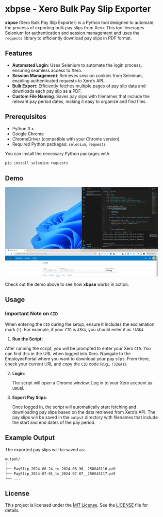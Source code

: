 # xbpse - Xero Bulk Pay Slip Exporter

**xbpse** (Xero Bulk Pay Slip Exporter) is a Python tool designed to automate the process of exporting bulk pay slips from Xero. This tool leverages Selenium for authentication and session management and uses the `requests` library to efficiently download pay slips in PDF format.

## Features

- **Automated Login**: Uses Selenium to automate the login process, ensuring seamless access to Xero.
- **Session Management**: Retrieves session cookies from Selenium, enabling authenticated requests to Xero’s API.
- **Bulk Export**: Efficiently fetches multiple pages of pay slip data and downloads each pay slip as a PDF.
- **Custom File Naming**: Saves pay slips with filenames that include the relevant pay period dates, making it easy to organize and find files.

## Prerequisites

- Python 3.x
- Google Chrome
- ChromeDriver (compatible with your Chrome version)
- Required Python packages: `selenium`, `requests`

You can install the necessary Python packages with:

```bash
pip install selenium requests
```

## Demo

![Demo GIF](https://github.com/BlenderItUp/xbpse-XeroBulkPaySlipExporter/blob/main/Demo.gif)

Check out the demo above to see how **xbpse** works in action.

## Usage

### Important Note on `CID`

When entering the `CID` during the setup, ensure it includes the exclamation mark (`!`). For example, if your `CID` is `A3K4`, you should enter it as `!A3K4`.

1. **Run the Script**:

After running the script, you will be prompted to enter your Xero `CID`. You can find this in the URL when logged into Xero. Navigate to the EmployeePortal where you want to download your pay slips. From there, check your current URL and copy the `CID` code (e.g., `!32GA1`).

2. **Login**:

   The script will open a Chrome window. Log in to your Xero account as usual.

3. **Export Pay Slips**:

   Once logged in, the script will automatically start fetching and downloading pay slips based on the data retrieved from Xero’s API. The pay slips will be saved in the `output` directory with filenames that include the start and end dates of the pay period.

## Example Output

The exported pay slips will be saved as:
```
output/
│
├── PaySlip_2024-06-24_to_2024-06-30__250043116.pdf
├── PaySlip_2024-07-01_to_2024-07-07__250043117.pdf
└── ...
```
## License

This project is licensed under the [MIT License](https://opensource.org/licenses/MIT). See the [LICENSE](LICENSE) file for details.

